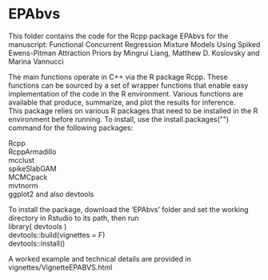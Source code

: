 # EPAbvs

This folder contains the code for the Rcpp package EPAbvs for the manuscript:
Functional Concurrent Regression Mixture Models Using Spiked Ewens-Pitman Attraction Priors
by Mingrui Liang, Matthew D. Koslovsky and Marina Vannucci

The main functions operate in C++ via the R package Rcpp. 
These functions can be sourced by a set of wrapper functions that enable easy implementation of the code in the R environment. 
Various functions are available that produce, summarize, and plot the results for inference.  
This package relies on various R packages that need to be installed in the R environment before running. 
To install, use the install.packages("") command for the following packages:  

  Rcpp   
  RcppArmadillo  
  mcclust  
  spikeSlabGAM  
  MCMCpack  
  mvtnorm  
  ggplot2
and also 
  devtools

To install the package, download the ‘EPAbvs’ folder and set the working directory in Rstudio to its path, then run  
  library( devtools )  
  devtools::build(vignettes = F)  
  devtools::install()  
  
A worked example and technical details are provided in vignettes/VignetteEPABVS.html  
